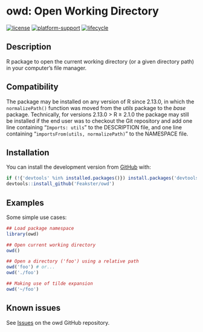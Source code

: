 # owd: Open Working Directory

<!-- Badges -->
[![license](https://img.shields.io/badge/license-MIT-blue)](https://choosealicense.com/licenses/mit/)
[![platform-support](https://img.shields.io/badge/R-%3E%3D2.13.0-blue)](https://www.r-project.org/)
[![lifecycle](https://img.shields.io/badge/lifecycle-stable-brightgreen.svg)](https://www.tidyverse.org/lifecycle/#stable)
<!--[![CRANstatus](https://www.r-pkg.org/badges/version/owd)](https://cran.r-project.org/package=owd)-->
<!--[![CRANdownloads](https://cranlogs.r-pkg.org/badges/grand-total/owd)](https://cran.r-project.org/package=owd)-->

## Description

R package to open the current working directory (or a given directory path) in your computer&rsquo;s file manager.

## Compatibility

The package may be installed on any version of R since 2.13.0, in which the `normalizePath()` function was moved from the _utils_ package to the _base_ package. Technically, for versions 2.13.0 > R &ge; 2.1.0 the package may still be installed if the end user was to checkout the Git repository and add one line containing &ldquo;`Imports: utils`&rdquo; to the DESCRIPTION file, and one line containing &ldquo;`importsFrom(utils, normalizePath)`&rdquo; to the NAMESPACE file.

## Installation

You can install the development version from [GitHub](https://github.com/Feakster/owd) with:

```R
if (!{'devtools' %in% installed.packages()}) install.packages('devtools')
devtools::install_github('Feakster/owd')
```

## Examples

Some simple use cases:

```R
## Load package namespace
library(owd)

## Open current working directory
owd()

## Open a directory ('foo') using a relative path
owd('foo') # or...
owd('./foo')

## Making use of tilde expansion
owd('~/foo')
```

## Known issues

See [Issues](https://github.com/Feakster/owd/issues) on the owd GitHub repository.

